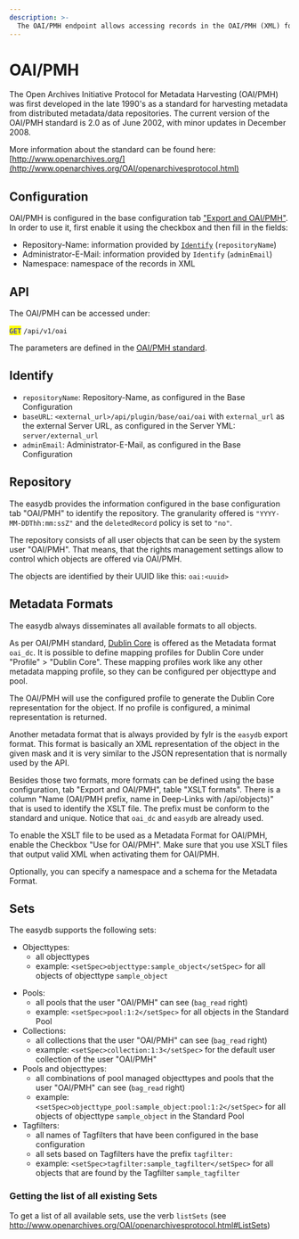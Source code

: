 ```yaml
---
description: >-
  The OAI/PMH endpoint allows accessing records in the OAI/PMH (XML) format
---
```


# OAI/PMH

The Open Archives Initiative Protocol for Metadata Harvesting (OAI/PMH) was first developed in the late 1990's as a standard for harvesting metadata from distributed metadata/data repositories. The current version of the OAI/PMH standard is 2.0 as of June 2002, with minor updates in December 2008.

More information about the standard can be found here: [http://www.openarchives.org/](http://www.openarchives.org/OAI/openarchivesprotocol.html)

## Configuration

OAI/PMH is configured in the base configuration tab ["Export and OAI/PMH"](/for-administrators/readme/export-and-deep-links#oai-pmh). In order to use it, first enable it using the checkbox and then fill in the fields:

- Repository-Name: information provided by [`Identify`](#identify) (`repositoryName`)
- Administrator-E-Mail: information provided by `Identify` (`adminEmail`)
- Namespace: namespace of the records in XML

## API

The OAI/PMH can be accessed under:

<mark style="color:blue;">`GET`</mark> `/api/v1/oai`

The parameters are defined in the [OAI/PMH standard](http://www.openarchives.org/OAI/openarchivesprotocol.html).

## Identify

- `repositoryName`: Repository-Name, as configured in the Base Configuration
- `baseURL`: `<external_url>/api/plugin/base/oai/oai` with `external_url` as the external Server URL, as configured in the Server YML: `server/external_url`
- `adminEmail`: Administrator-E-Mail, as configured in the Base Configuration

## Repository

The easydb provides the information configured in the base configuration tab "OAI/PMH" to identify the repository. The granularity offered is `"YYYY-MM-DDThh:mm:ssZ"` and the `deletedRecord` policy is set to `"no"`.

The repository consists of all user objects that can be seen by the system user "OAI/PMH". That means, that the rights management settings allow to control which objects are offered via OAI/PMH.

The objects are identified by their UUID like this: `oai:<uuid>`

## Metadata Formats

The easydb always disseminates all available formats to all objects.

As per OAI/PMH standard, [Dublin Core](https://www.dublincore.org) is offered as the Metadata format `oai_dc`. It is possible to define mapping profiles for Dublin Core under "Profile" > "Dublin Core". These mapping profiles work like any other metadata mapping profile, so they can be configured per objecttype and pool.

The OAI/PMH will use the configured profile to generate the Dublin Core representation for the object. If no profile is configured, a minimal representation is returned.

Another metadata format that is always provided by fylr is the `easydb` export format. This format is basically an XML representation of the object in the given mask and it is very similar to the JSON representation that is normally used by the API.

Besides those two formats, more formats can be defined using the base configuration, tab "Export and OAI/PMH", table "XSLT formats". There is a column "Name (OAI/PMH prefix, name in Deep-Links with /api/objects)" that is used to identify the XSLT file. The prefix must be conform to the standard and unique. Notice that `oai_dc` and `easydb` are already used.

To enable the XSLT file to be used as a Metadata Format for OAI/PMH, enable the Checkbox "Use for OAI/PMH". Make sure that you use XSLT files that output valid XML when activating them for OAI/PMH.

Optionally, you can specify a namespace and a schema for the Metadata Format.

## Sets

The easydb supports the following sets:

* Objecttypes:
  - all objecttypes
  - example: `<setSpec>objecttype:sample_object</setSpec>` for all objects of objecttype `sample_object`
- Pools:
  - all pools that the user "OAI/PMH" can see (`bag_read` right)
  - example: `<setSpec>pool:1:2</setSpec>` for all objects in the Standard Pool
- Collections:
  - all collections that the user "OAI/PMH" can see (`bag_read` right)
  - example: `<setSpec>collection:1:3</setSpec>` for the default user collection of the user "OAI/PMH"
- Pools and objecttypes:
  - all combinations of pool managed objecttypes and pools that the user "OAI/PMH" can see (`bag_read` right)
  - example: `<setSpec>objecttype_pool:sample_object:pool:1:2</setSpec>` for all objects of objecttype `sample_object` in the Standard Pool
- Tagfilters:
  - all names of Tagfilters that have been configured in the base configuration
  - all sets based on Tagfilters have the prefix `tagfilter:`
  - example: `<setSpec>tagfilter:sample_tagfilter</setSpec>` for all objects that are found by the Tagfilter `sample_tagfilter`

### Getting the list of all existing Sets

To get a list of all available sets, use the verb `listSets` (see http://www.openarchives.org/OAI/openarchivesprotocol.html#ListSets)
